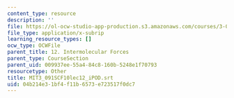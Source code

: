 ```yaml
---
content_type: resource
description: ''
file: https://ol-ocw-studio-app-production.s3.amazonaws.com/courses/3-091sc-introduction-to-solid-state-chemistry-fall-2010/04b214e31bf4f11b6573e723517f0dc7_MIT3_091SCF10lec12_iPOD.srt
file_type: application/x-subrip
learning_resource_types: []
ocw_type: OCWFile
parent_title: 12. Intermolecular Forces
parent_type: CourseSection
parent_uid: 009937ee-55a4-84c8-160b-5248e1f70793
resourcetype: Other
title: MIT3_091SCF10lec12_iPOD.srt
uid: 04b214e3-1bf4-f11b-6573-e723517f0dc7
---
```

